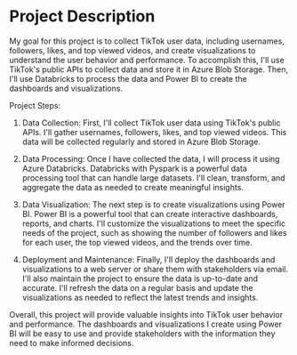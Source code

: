 # Project Description

My goal for this project is to collect TikTok user data, including usernames, followers, likes, and top viewed videos, and create visualizations to understand the user behavior and performance. To accomplish this, I'll use TikTok's public APIs to collect data and store it in Azure Blob Storage. Then, I'll use Databricks to process the data and Power BI to create the dashboards and visualizations.

Project Steps:

1. Data Collection:
First, I'll collect TikTok user data using TikTok's public APIs. I'll gather usernames, followers, likes, and top viewed videos. This data will be collected regularly and stored in Azure Blob Storage.

2. Data Processing:
Once I have collected the data, I will process it using Azure Databricks. Databricks with Pyspark is a powerful data processing tool that can handle large datasets. I'll clean, transform, and aggregate the data as needed to create meaningful insights.

3. Data Visualization:
The next step is to create visualizations using Power BI. Power BI is a powerful tool that can create interactive dashboards, reports, and charts. I'll customize the visualizations to meet the specific needs of the project, such as showing the number of followers and likes for each user, the top viewed videos, and the trends over time.

5. Deployment and Maintenance:
Finally, I'll deploy the dashboards and visualizations to a web server or share them with stakeholders via email. I'll also maintain the project to ensure the data is up-to-date and accurate. I'll refresh the data on a regular basis and update the visualizations as needed to reflect the latest trends and insights.

Overall, this project will provide valuable insights into TikTok user behavior and performance. The dashboards and visualizations I create using Power BI will be easy to use and provide stakeholders with the information they need to make informed decisions.
